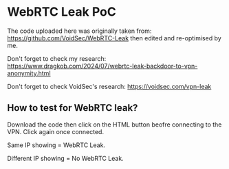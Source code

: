 # WebRTC Leak PoC
The code uploaded here was originally taken from: https://github.com/VoidSec/WebRTC-Leak then edited and re-optimised by me.

Don't forget to check my research: https://www.dragkob.com/2024/07/webrtc-leak-backdoor-to-vpn-anonymity.html

Don't forget to check VoidSec's research: https://voidsec.com/vpn-leak

## How to test for WebRTC leak?

Download the code then click on the HTML button beofre connecting to the VPN. Click again once connected.

Same IP showing = WebRTC Leak.

Different IP showing = No WebRTC Leak.
